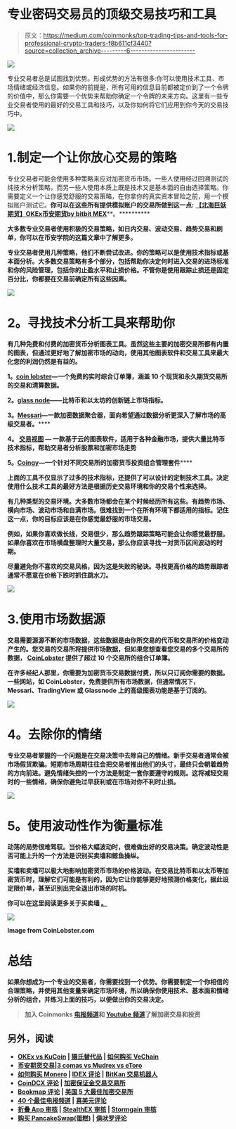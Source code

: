 # 专业密码交易员的顶级交易技巧和工具

> 原文：<https://medium.com/coinmonks/top-trading-tips-and-tools-for-professional-crypto-traders-f8b611cf3440?source=collection_archive---------6----------------------->

![](img/65063d936493f5f24ad653e6352b669e.png)

专业交易者总是试图找到优势。形成优势的方法有很多:你可以使用技术工具、市场情绪或经济信息。如果你的前提是，所有可用的信息目前都被定价到了一个令牌的价值中，那么你需要一个优势来帮助你确定一个令牌的未来方向。这里有一些专业交易者使用的最好的交易工具和技巧，以及你如何将它们应用到你今天的交易技巧中。

![](img/8429b0e3905f35c96a875de54875034b.png)

# 1.**制定一个让你放心交易的策略**

专业交易者可能会使用多种策略来应对加密货币市场。一些人使用经过回溯测试的纯技术分析策略，而另一些人使用本质上既是技术又是基本面的自由选择策略。你需要定义一个让你感觉舒服的交易策略，在你拿你的真实资本冒险之前，用一个模拟账户测试它。**你可以在这些所有提供模拟账户的交易所做到这一点:** [**【北海巨妖期货】**](https://demo-futures.kraken.com/futures/PI_XBTUSD)**[**OKEx**](https://www.okex.com/demo-trading-explorer/v5/en)**[**币安期货**](https://testnet.binancefuture.com/en/futures/BTCUSDT)**[**by bit**](https://testnet.bybit.com/trade/inverse/BTCUSD)**[**bit MEX**](https://testnet.bitmex.com/)**。**********

****大多数专业交易者使用积极的交易策略，如日内交易、波动交易、趋势交易和刷单，你可以在币安学院的这篇文章中了解更多。****

****专业交易者使用几种策略，他们不断尝试改进。你的策略可以是使用技术指标或基本面分析。大多数交易策略有多个部分，包括帮助你决定何时进入交易的进场标准和你的风险管理，包括你的止盈水平和止损价格。不管你是使用跟踪止损还是固定百分比，你都要在交易前确定所有这些因素。****

****![](img/a589f1b8ffd0b9cfc25497ad37f92fdc.png)****

# ******2。寻找技术分析工具来帮助你******

****有几种免费和付费的加密货币分析图表工具。虽然这些主要的加密交易所都有内置的图表，但通过更好地了解加密市场的动向，使用其他图表软件和交易工具来最大化您的利润仍然是有益的。****

******1。**[**coin lobster**](http://www.coinlobster.com/)**—**一个免费的实时综合订单簿，涵盖 10 个现货和永久期货交易所的交易和清算数据。****

******2。**[**glass node**](https://glassnode.com/)**——**比特币和以太坊的创新链上市场指标。****

******3。**[**Messari**](https://messari.io/)**—一款加密数据聚合器，面向希望通过数据分析更深入了解市场的高级交易者。******

******4。** [**交易视图**](https://www.tradingview.com/) **—** 一款基于云的图表软件，适用于各种金融市场，提供大量比特币技术指标，帮助交易者分析股票和加密市场走势****

******5。**[**Coingy**](https://www.coinigy.com/)**—一个针对不同交易所的加密货币投资组合管理套件******

******上面的工具不仅显示了过多的技术指标，还提供了可以设计的定制技术工具。决定使用什么技术工具的最好方法是根据历史交易环境和你的交易个性来选择。******

******有几种类型的交易环境。大多数市场都会在某个时候经历所有这些。有趋势市场、横向市场、波动市场和自满市场。很难找到一个在所有环境下都适用的指标。记住这一点，你的目标应该是在你感觉最舒服的市场交易。******

******例如，如果你喜欢做长线，交易很少，那么趋势跟踪策略可能会让你感觉最舒服。如果你喜欢在市场横盘整理时大量交易，那么你应该寻找一对货币区间波动的时期。******

******尽量避免你不喜欢的交易风格，因为这是失败的秘诀。寻找更高价格的趋势跟踪者通常不愿意在价格下跌时抓住跳水刀。******

******![](img/28ec97116cb430cad980e4843bdf8540.png)******

# ******3.**使用市场数据源********

******交易需要源源不断的市场数据，这些数据是由你所交易的代币和交易所的价格变动产生的。您交易的交易所将提供市场数据，但如果您想查看您交易的多个交易所的数据， [CoinLobster](http://www.coinlobster.com/) 提供了超过 10 个交易所的组合订单簿。******

******在许多经纪人那里，你需要为加密货币交易数据付费，所以只订阅你需要的数据。一些网站，如 CoinLobster，免费提供所有市场数据，但通常情况下，Messari、TradingView 或 Glassnode 上的高级图表功能是基于订阅的。******

******![](img/abbae828451edf93066bebdf257851db.png)******

# ********4。去除你的情绪********

******专业交易者掌握的一个问题是在交易决策中去除自己的情绪。新手交易者通常会被市场假货欺骗。短期市场周期往往会把交易者推出他们的头寸，最终只会朝着趋势的方向前进。避免情绪失控的一个方法是制定一套你要遵守的规则。这将减轻交易时的一些情绪，确保你避免过早获利或在市场对你不利时止损。******

******![](img/d148d734eb649f7a457198780b51899d.png)******

# ********5。使用波动性作为衡量标准********

******动荡的局势很难驾驭。当价格大幅波动时，很难做出好的交易决策。确定波动性是否可能上升的一个方法是识别买卖墙和鲸鱼操纵。******

******买墙和卖墙可以极大地影响加密货币市场的价格波动。在交易比特币和以太币等加密货币时，理解它们可能是有利的，因为它让你能够更好地预测价格变化，据此设定限价单，甚至识别出完全退出市场的时机。******

********你可以在这里阅读更多关于买卖墙** [**。**](/coinmonks/cryptocurrency-trading-tips-buy-sell-walls-and-whale-market-manipulation-9b617e4fd4e7)******

****![](img/3e32f8d08d86e42b7465670066f31030.png)****

****Image from CoinLobster.com****

# ******总结******

****如果你想成为一个专业的交易者，你需要找到一个优势。你需要制定一个你相信的合理策略，并使用其他变量来确定市场环境，所以确保你使用技术、基本面和情绪分析的组合，并练习上面的技巧，以便做出你的交易决定。****

> ****加入 Coinmonks [电报频道](https://t.me/coincodecap)和 [Youtube 频道](https://www.youtube.com/c/coinmonks/videos)了解加密交易和投资****

## ****另外，阅读****

*   ****[OKEx vs KuCoin](https://blog.coincodecap.com/okex-kucoin) | [摄氏替代品](https://blog.coincodecap.com/celsius-alternatives) | [如何购买 VeChain](https://blog.coincodecap.com/buy-vechain)****
*   ****[币安期货交易](https://blog.coincodecap.com/binance-futures-trading)|[3 comas vs Mudrex vs eToro](https://blog.coincodecap.com/mudrex-3commas-etoro)****
*   ****[如何购买 Monero](https://blog.coincodecap.com/buy-monero) | [IDEX 评论](https://blog.coincodecap.com/idex-review) | [BitKan 交易机器人](https://blog.coincodecap.com/bitkan-trading-bot)****
*   ****[CoinDCX 评论](/coinmonks/coindcx-review-8444db3621a2) | [加密保证金交易交易所](https://blog.coincodecap.com/crypto-margin-trading-exchanges)****
*   ****[Bookmap 评论](https://blog.coincodecap.com/bookmap-review-2021-best-trading-software) | [美国 5 大最佳加密交易所](https://blog.coincodecap.com/crypto-exchange-usa)****
*   ****[40 个最佳电报频道](https://blog.coincodecap.com/best-telegram-channels) | [喜美元评论](https://blog.coincodecap.com/hi-dollar-review)****
*   ****[折叠 App 审核](https://blog.coincodecap.com/fold-app-review) | [StealthEX 审核](/coinmonks/stealthex-review-396c67309988) | [Stormgain 审核](https://blog.coincodecap.com/stormgain-review)****
*   ****[购买 PancakeSwap(蛋糕)](https://blog.coincodecap.com/buy-pancakeswap) | [俱吠罗评论](/coinmonks/coinswitch-kuber-review-1a8dc5c7a739)****